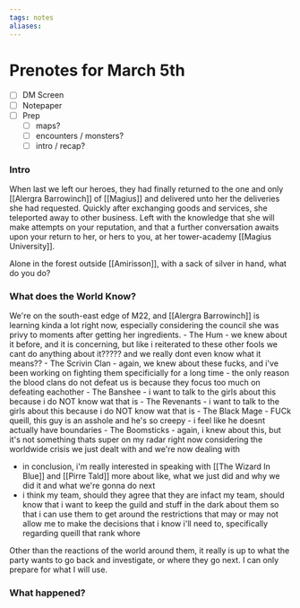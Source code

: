 ```yaml
---
tags: notes
aliases:
---
```


# Prenotes for March 5th
- [ ] DM Screen
- [ ] Notepaper
- [ ] Prep
	- [ ] maps?
	- [ ] encounters / monsters?
	- [ ] intro / recap?

### Intro

When last we left our heroes, they had finally returned to the one and only [[Alergra Barrowinch]] of [[Magius]] and delivered unto her the deliveries she had requested. Quickly after exchanging goods and services, she teleported away to other business. Left with the knowledge that she will make attempts on your reputation, and that a further conversation awaits upon your return to her, or hers to you, at her tower-academy [[Magius University]].

Alone in the forest outside [[Amirisson]], with a sack of silver in hand, what do you do?

### What does the World Know?

We're on the south-east edge of M22, and [[Alergra Barrowinch]] is learning kinda a lot right now, especially considering the council she was privy to moments after getting her ingredients. 
		- The Hum
			- we knew about it before, and it is concerning, but like i reiterated to these other fools we cant do anything about it????? and we really dont even know what it means??
		- The Scrivin Clan
			- again, we knew about these fucks, and i've been working on fighting them specificially for a long time - the only reason the blood clans do not defeat us is because they focus too much on defeating eachother
		- The Banshee
			- i want to talk to the girls about this because i do NOT know wat that is
		- The Revenants
			- i want to talk to the girls about this because i do NOT know wat that is
		- The Black Mage
			- FUCk queill, this guy is an asshole and he's so creepy
			- i feel like he doesnt actually have boundaries
		- The Boomsticks
			- again, i knew about this, but it's not something thats super on my radar right now considering the worldwide crisis we just dealt with and we're now dealing with
- in conclusion, i'm really interested in speaking with [[The Wizard In Blue]] and [[Pirre Tald]] more about like, what we just did and why we did it and what we're gonna do next
- i think my team, should they agree that they are infact my team, should know that i want to keep the guild and stuff in the dark about them so that i can use them to get around the restrictions that may or may not allow me to make the decisions that i know i'll need to, specifically regarding queill that rank whore

Other than the reactions of the world around them, it really is up to what the party wants to go back and investigate, or where they go next. I can only prepare for what I will use.

### What happened?